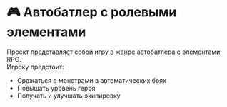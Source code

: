 # 🎮 Автобатлер с ролевыми элементами  

Проект представляет собой игру в жанре автобатлера с элементами RPG.  
Игроку предстоит:  
- Сражаться с монстрами в автоматических боях  
- Повышать уровень героя  
- Получать и улучшать экипировку  
